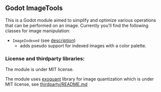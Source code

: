 ## Godot ImageTools

This is a Godot module aimed to simplify and optimize various operations that can
be performed on an image. Currently you'll find the following classes for image
manipulation:

* `ImageIndexed` (see [description](classes/README-image-indexed.md))
     * adds pseudo support for indexed images with a color palette.

### License and thirdparty libraries:
The module is under MIT license.

The module uses [exoquant](https://github.com/exoticorn/exoquant) library for image
quantization which is under MIT license, see [thirdparty/README.md](thirdparty/README.md)
